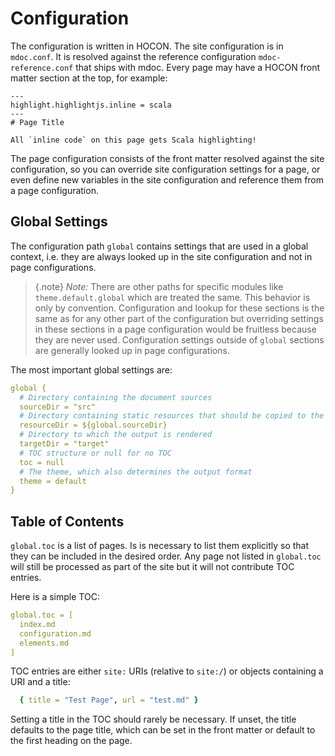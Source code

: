 # Configuration

The configuration is written in HOCON. The site configuration is in `mdoc.conf`. It is resolved against the reference configuration `mdoc-reference.conf` that ships with mdoc. Every page may have a HOCON front matter section at the top, for example:

    ---
    highlight.highlightjs.inline = scala
    ---
    # Page Title

    All `inline code` on this page gets Scala highlighting!

The page configuration consists of the front matter resolved against the site configuration, so you can override site configuration settings for a page, or even define new variables in the site configuration and reference them from a page configuration.

## Global Settings

The configuration path `global` contains settings that are used in a global context, i.e. they are always looked up in the site configuration and not in page configurations.

> {.note}
> *Note:* There are other paths for specific modules like `theme.default.global` which are treated the same. This behavior is only by convention. Configuration and lookup for these sections is the same as for any other part of the configuration but overriding settings in these sections in a page configuration would be fruitless because they are never used. Configuration settings outside of `global` sections are generally looked up in page configurations.

The most important global settings are:

```yaml
global {
  # Directory containing the document sources
  sourceDir = "src"
  # Directory containing static resources that should be copied to the target site
  resourceDir = ${global.sourceDir}
  # Directory to which the output is rendered
  targetDir = "target"
  # TOC structure or null for no TOC
  toc = null
  # The theme, which also determines the output format
  theme = default
}
```

## Table of Contents

`global.toc` is a list of pages. Is is necessary to list them explicitly so that they can be included in the desired order. Any page not listed in `global.toc` will still be processed as part of the site but it will not contribute TOC entries.

Here is a simple TOC:

```yaml
global.toc = [
  index.md
  configuration.md
  elements.md
]
```

TOC entries are either `site:` URIs (relative to `site:/`) or objects containing a URI and a title:

```yaml
  { title = "Test Page", url = "test.md" }
```

Setting a title in the TOC should rarely be necessary. If unset, the title defaults to the page title, which can be set in the front matter or default to the first heading on the page.

